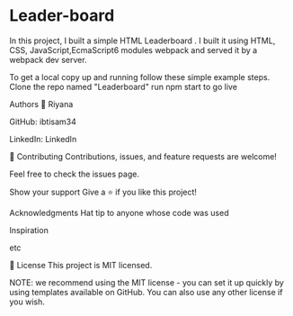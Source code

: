 # Leader-board

In this project, I built a simple HTML Leaderboard . I built it using HTML, CSS, JavaScript,EcmaScript6 modules  webpack and served it by a webpack dev server.



To get a local copy up and running follow these simple example steps. Clone the repo named "Leaderboard" run npm start to go live

Authors
👤 Riyana

GitHub: ibtisam34

LinkedIn: LinkedIn

🤝 Contributing
Contributions, issues, and feature requests are welcome!

Feel free to check the issues page.

Show your support
Give a ⭐️ if you like this project!

Acknowledgments
Hat tip to anyone whose code was used

Inspiration

etc

📝 License
This project is MIT licensed.

NOTE: we recommend using the MIT license - you can set it up quickly by using templates available on GitHub. You can also use any other license if you wish.